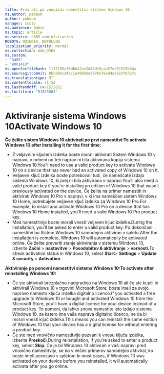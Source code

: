 ```yaml
---
title: Prva ali po vnovični namestitvi sistema Windows 10
ms.author: pebaum
author: pebaum
manager: scotv
ms.audience: Admin
ms.topic: article
ms.service: o365-administration
ROBOTS: NOINDEX, NOFOLLOW
localization_priority: Normal
ms.collection: Adm_O365
ms.custom:
- "3485"
- "9001418"
ms.openlocfilehash: 1117105c30db642ae2d47df6caa57ed51529b04a
ms.sourcegitcommit: 8bc60ec34bc1e40685e3976576e04a2623f63a7c
ms.translationtype: MT
ms.contentlocale: sl-SI
ms.lasthandoff: 04/15/2021
ms.locfileid: "51823083"
---
```

# <a name="activate-windows-10"></a><span data-ttu-id="36bdb-102">Aktiviranje sistema Windows 10</span><span class="sxs-lookup"><span data-stu-id="36bdb-102">Activate Windows 10</span></span>

<span data-ttu-id="36bdb-103">**Če želite sistem Windows 10 aktivirati po prvi namestitvi:**</span><span class="sxs-lookup"><span data-stu-id="36bdb-103">**To activate Windows 10 after installing it for the first time:**</span></span>

- <span data-ttu-id="36bdb-104">Z veljavnim ključem izdelka boste morali aktivirati Sistem Windows 10 v napravi, v nobeni od teh naprav ni bila aktivirana kopija sistema Windows 10.</span><span class="sxs-lookup"><span data-stu-id="36bdb-104">You’ll need to use a valid product key to activate Windows 10 on a device that has never had an activated copy of Windows 10 on it.</span></span>
- <span data-ttu-id="36bdb-105">Veljaven ključ izdelka boste potrebovali tudi, če nameščate izdajo sistema Windows 10, ki prej ni bila aktivirana v napravi.</span><span class="sxs-lookup"><span data-stu-id="36bdb-105">You’ll also need a valid product key if you're installing an edition of Windows 10 that wasn’t previously activated on the device.</span></span> <span data-ttu-id="36bdb-106">Če želite na primer namestiti in aktivirati Windows 10 Pro v napravi, v ki ima nameščen sistem Windows 10 Home, potrebujete veljaven ključ izdelka za Windows 10 Pro.</span><span class="sxs-lookup"><span data-stu-id="36bdb-106">For example, to install and activate Windows 10 Pro on a device that has Windows 10 Home installed, you'll need a valid Windows 10 Pro product key.</span></span>
- <span data-ttu-id="36bdb-107">Med namestitvijo boste morali vnesti veljaven ključ izdelka.</span><span class="sxs-lookup"><span data-stu-id="36bdb-107">During the installation, you’ll be asked to enter a valid product key.</span></span> <span data-ttu-id="36bdb-108">Po dokončani namestitvi bo Sistem Windows 10 samodejno aktiviran v spletu.</span><span class="sxs-lookup"><span data-stu-id="36bdb-108">After the installation is complete, Windows 10 will automatically be activated online.</span></span> <span data-ttu-id="36bdb-109">Če želite preveriti stanje aktiviranja v sistemu Windows 10, izberite **Začni** >  **nastavitve**  >  **Posodobitev & aktiviranje**  >  **varnosti.**</span><span class="sxs-lookup"><span data-stu-id="36bdb-109">To check activation status in Windows 10, select **Start**> **Settings** > **Update & security** > **Activation**.</span></span>

<span data-ttu-id="36bdb-110">**Aktiviranje po ponovni namestitvi sistema Windows 10:**</span><span class="sxs-lookup"><span data-stu-id="36bdb-110">**To activate after reinstalling Windows 10:**</span></span>

- <span data-ttu-id="36bdb-111">Če ste aktivirali brezplačno nadgradnjo na Windows 10 ali če ste kupili in aktivirali Windows 10 v trgovini Microsoft Store, boste imeli za svojo napravo namesto ključa izdelka digitalno licenco.</span><span class="sxs-lookup"><span data-stu-id="36bdb-111">If you activated a free upgrade to Windows 10 or bought and activated Windows 10 from the Microsoft Store, you'll have a digital license for your device instead of a product key.</span></span> <span data-ttu-id="36bdb-112">To pomeni, da lahko znova namestite isto izdajo sistema Windows 10, za katero ima vaša naprava digitalno licenco, ne da bi morali vnesti ključ izdelka.</span><span class="sxs-lookup"><span data-stu-id="36bdb-112">This means you can reinstall the same edition of Windows 10 that your device has a digital license for without entering a product key.</span></span>
- <span data-ttu-id="36bdb-113">Če ste med vnovično namestitvijo pozvani k vnosu ključa izdelka, izberite **Preskoči**.</span><span class="sxs-lookup"><span data-stu-id="36bdb-113">During reinstallation, if you’re asked to enter a product key, select **Skip**.</span></span> <span data-ttu-id="36bdb-114">Če je bil Windows 10 aktiviran v vaši napravi pred vnovično namestitvijo, se bo v večini primerov samodejno aktiviral, ko boste imeli povezavo s spletom.</span><span class="sxs-lookup"><span data-stu-id="36bdb-114">In most cases, if Windows 10 was activated on your device before you reinstalled, it will automatically activate after you go online.</span></span>
